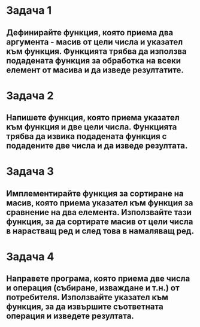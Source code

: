 # Задача 1
## Дефинирайте функция, която приема два аргумента - масив от цели числа и указател към функция. Функцията трябва да използва подадената функция за обработка на всеки елемент от масива и да изведе резултатите.
# Задача 2
## Напишете функция, която приема указател към функция и две цели числа. Функцията трябва да извика подадената функция с подадените две числа и да изведе резултата.
# Задача 3
## Имплементирайте функция за сортиране на масив, която приема указател към функция за сравнение на два елемента. Използвайте тази функция, за да сортирате масив от цели числа в нарастващ ред и след това в намаляващ ред.
# Задача 4
## Направете програма, която приема две числа и операция (събиране, изваждане и т.н.) от потребителя. Използвайте указател към функция, за да извършите съответната операция и изведете резултата.
